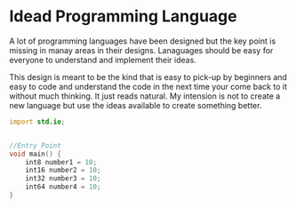 # Idead Programming Language
A lot of programming languages have been designed but the key point is missing in manay areas in their designs. 
Lanaguages should be easy for everyone to understand and implement their ideas.

This design is meant to be the kind that is easy to pick-up by beginners and easy to 
code and understand the code in the next time your come back to it without much thinking. 
It just reads  natural. My intension is not to create a new language but use the 
ideas available to create something better.

```d
import std.io;


//Entry Point
void main() {
    int8 number1 = 10;
    int16 number2 = 10;
    int32 number3 = 10;
    int64 number4 = 10;
}
